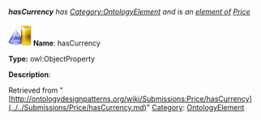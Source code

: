 ___hasCurrency__ has [Category:OntologyElement](../../Category/OntologyElement.md "Category:OntologyElement") and is an [element of](../../Property/ElementOf.md "Property:ElementOf") [Price](../../Submissions/Price.md "Submissions:Price")_


  




[![ObjectProperty](../../images/thumb/c/c3/ObjectProperty.gif/45px-ObjectProperty.gif)](../../Image/ObjectProperty.gif.md "ObjectProperty")
__Name__: hasCurrency 


__Type:__ owl:ObjectProperty 


__Description__: 





Retrieved from "[http://ontologydesignpatterns.org/wiki/Submissions:Price/hasCurrency](../../Submissions/Price/hasCurrency.md)"
 [Category](http://ontologydesignpatterns.org/wiki/Special:Categories "Special:Categories"): [OntologyElement](../../Category/OntologyElement.md "Category:OntologyElement")